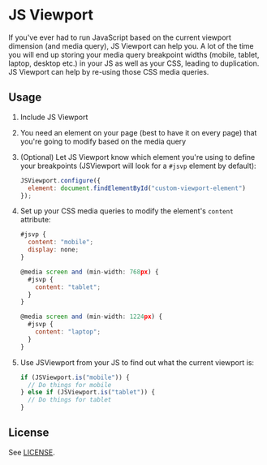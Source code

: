 # JS Viewport

If you've ever had to run JavaScript based on the current viewport dimension
(and media query), JS Viewport can help you. A lot of the time you will end up
storing your media query breakpoint widths (mobile, tablet, laptop, desktop
etc.) in your JS as well as your CSS, leading to duplication. JS Viewport can
help by re-using those CSS media queries.

## Usage

1. Include JS Viewport
2. You need an element on your page (best to have it on every page) that you're
   going to modify based on the media query
3. (Optional) Let JS Viewport know which element you're using to define your
   breakpoints (JSViewport will look for a `#jsvp` element by default):

   ```js
   JSViewport.configure({
     element: document.findElementById("custom-viewport-element")
   });
   ```

4. Set up your CSS media queries to modify the element's `content` attribute:

   ```js
   #jsvp {
     content: "mobile";
     display: none;
   }

   @media screen and (min-width: 768px) {
     #jsvp {
       content: "tablet";
     }
   }

   @media screen and (min-width: 1224px) {
     #jsvp {
       content: "laptop";
     }
   }
   ```

5. Use JSViewport from your JS to find out what the current viewport is:

   ```js
   if (JSViewport.is("mobile")) {
     // Do things for mobile
   } else if (JSViewport.is("tablet")) {
     // Do things for tablet
   }
   ```

## License

See [LICENSE](LICENSE.md).
